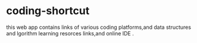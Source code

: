 # coding-shortcut
this web app contains links of various coding platforms,and data structures and lgorithm learning resorces links,and online IDE .
